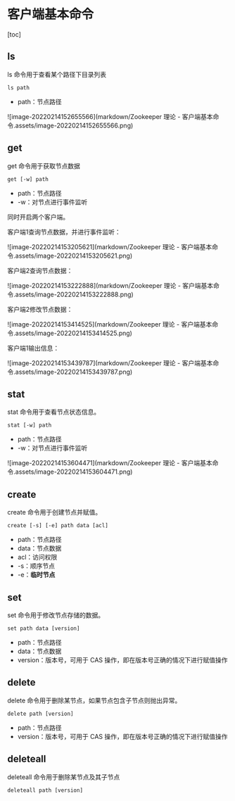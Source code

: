 # 客户端基本命令

[toc]

## ls

ls 命令用于查看某个路径下目录列表

```shell
ls path
```

-   path：节点路径

![image-20220214152655566](markdown/Zookeeper 理论 - 客户端基本命令.assets/image-20220214152655566.png)



## get

get 命令用于获取节点数据

```shell
get [-w] path
```

-   path：节点路径
-   -w：对节点进行事件监听



同时开启两个客户端。

客户端1查询节点数据，并进行事件监听：

![image-20220214153205621](markdown/Zookeeper 理论 - 客户端基本命令.assets/image-20220214153205621.png)

客户端2查询节点数据：

![image-20220214153222888](markdown/Zookeeper 理论 - 客户端基本命令.assets/image-20220214153222888.png)



客户端2修改节点数据：

![image-20220214153414525](markdown/Zookeeper 理论 - 客户端基本命令.assets/image-20220214153414525.png)

客户端1输出信息：

![image-20220214153439787](markdown/Zookeeper 理论 - 客户端基本命令.assets/image-20220214153439787.png)



## stat

stat 命令用于查看节点状态信息。

```shell
stat [-w] path
```

-   path：节点路径
-   -w：对节点进行事件监听

![image-20220214153604471](markdown/Zookeeper 理论 - 客户端基本命令.assets/image-20220214153604471.png)



## create

create 命令用于创建节点并赋值。

```shell
create [-s] [-e] path data [acl]
```

-   path：节点路径
-   data：节点数据
-   acl：访问权限
-   -s：顺序节点
-   -e：**临时节点**

## set

set 命令用于修改节点存储的数据。

```shell
set path data [version]
```

-   path：节点路径
-   data：节点数据
-   version：版本号，可用于 CAS 操作，即在版本号正确的情况下进行赋值操作



## delete

delete 命令用于删除某节点，如果节点包含子节点则抛出异常。

```shell
delete path [version]
```

-   path：节点路径
-   version：版本号，可用于 CAS 操作，即在版本号正确的情况下进行赋值操作



## deleteall

deleteall 命令用于删除某节点及其子节点

```
deleteall path [version]
```

